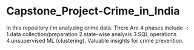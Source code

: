# Capstone_Project-Crime_in_India
In this repository i'm analyzing crime data. 
There Are 4 phases include -:
1.data collection/preparation
2.state-wise analysis
3.SQL operations
4.unsupervised ML (clustering). 
Valuable insights for crime prevention.
